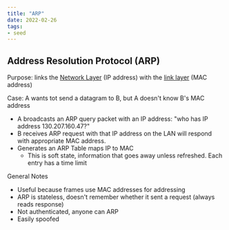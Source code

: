 ```yaml
---
title: "ARP"
date: 2022-02-26
tags:
- seed
---
```


## Address Resolution Protocol (ARP)
Purpose: links the [Network Layer](thoughts/Network%20Layer.md) (IP address) with the [link layer](thoughts/Link%20Layer.md) (MAC address)

Case: A wants tot send a datagram to B, but A doesn't know B's MAC address

- A broadcasts an ARP query packet with an IP address: "who has IP address 130.207.160.47?"
- B receives ARP request with that IP address on the LAN will respond with appropriate MAC address.
- Generates an ARP Table maps IP to MAC
	- This is soft state, information that goes away unless refreshed. Each entry has a time limit

General Notes
- Useful because frames use MAC addresses for addressing
- ARP is stateless, doesn't remember whether it sent a request (always reads response)
- Not authenticated, anyone can ARP
- Easily spoofed